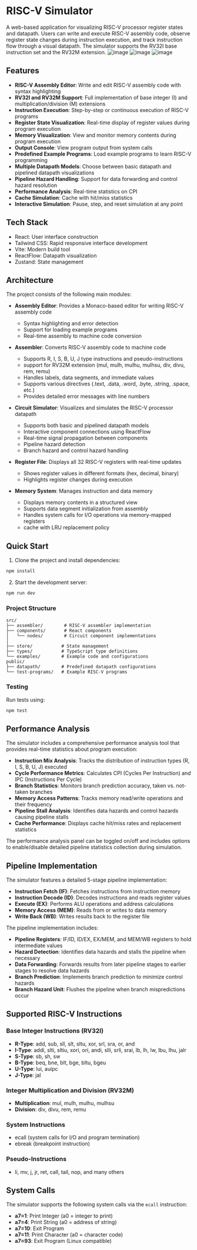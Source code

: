 # RISC-V Simulator

A web-based application for visualizing RISC-V processor register states and datapath. Users can write and execute RISC-V assembly code, observe register state changes during instruction execution, and track instruction flow through a visual datapath. The simulator supports the RV32I base instruction set and the RV32M extension.
![image](https://github.com/user-attachments/assets/5b9bb32b-d216-4999-952f-53846fba6322)
![image](https://github.com/user-attachments/assets/43f4a577-501d-4b9b-97f1-aa7a9e85d1d4)
![image](https://github.com/user-attachments/assets/a44ae54d-fea0-4010-9928-715e99577d76)

## Features

- **RISC-V Assembly Editor**: Write and edit RISC-V assembly code with syntax highlighting
- **RV32I and RV32M Support**: Full implementation of base integer (I) and multiplication/division (M) extensions
- **Instruction Execution**: Step-by-step or continuous execution of RISC-V programs
- **Register State Visualization**: Real-time display of register values during program execution
- **Memory Visualization**: View and monitor memory contents during program execution
- **Output Console**: View program output from system calls
- **Predefined Example Programs**: Load example programs to learn RISC-V programming
- **Multiple Datapath Models**: Choose between basic datapath and pipelined datapath visualizations
- **Pipeline Hazard Handling**: Support for data forwarding and control hazard resolution
- **Performance Analysis**: Real-time statistics on CPI
- **Cache Simulation**: Cache with hit/miss statistics
- **Interactive Simulation**: Pause, step, and reset simulation at any point



## Tech Stack

- React: User interface construction
- Tailwind CSS: Rapid responsive interface development
- Vite: Modern build tool
- ReactFlow: Datapath visualization
- Zustand: State management

## Architecture
The project consists of the following main modules:

- **Assembly Editor**: Provides a Monaco-based editor for writing RISC-V assembly code
  - Syntax highlighting and error detection
  - Support for loading example programs
  - Real-time assembly to machine code conversion

- **Assembler**: Converts RISC-V assembly code to machine code
  - Supports R, I, S, B, U, J type instructions and pseudo-instructions
  - support for RV32M extension (mul, mulh, mulhu, mulhsu, div, divu, rem, remu)
  - Handles labels, data segments, and immediate values
  - Supports various directives (.text, .data, .word, .byte, .string, .space, etc.)
  - Provides detailed error messages with line numbers

- **Circuit Simulator**: Visualizes and simulates the RISC-V processor datapath
  - Supports both basic and pipelined datapath models
  - Interactive component connections using ReactFlow
  - Real-time signal propagation between components
  - Pipeline hazard detection 
  - Branch hazard and control hazard handling

- **Register File**: Displays all 32 RISC-V registers with real-time updates
  - Shows register values in different formats (hex, decimal, binary)
  - Highlights register changes during execution

- **Memory System**: Manages instruction and data memory
  - Displays memory contents in a structured view
  - Supports data segment initialization from assembly
  - Handles system calls for I/O operations via memory-mapped registers
  - cache with LRU replacement policy


## Quick Start

1. Clone the project and install dependencies:
```bash
npm install
```

2. Start the development server:
```bash
npm run dev
```

### Project Structure

```
src/
├── assembler/        # RISC-V assembler implementation
├── components/       # React components
│   └── nodes/        # Circuit component implementations
│   
├── store/           # State management
├── types/           # TypeScript type definitions
└── examples/        # Example code and configurations
public/
├── datapath/        # Predefined datapath configurations
└── test-programs/   # Example RISC-V programs
```


### Testing

Run tests using:
```bash
npm test
```

## Performance Analysis

The simulator includes a comprehensive performance analysis tool that provides real-time statistics about program execution:

- **Instruction Mix Analysis**: Tracks the distribution of instruction types (R, I, S, B, U, J) executed
- **Cycle Performance Metrics**: Calculates CPI (Cycles Per Instruction) and IPC (Instructions Per Cycle)
- **Branch Statistics**: Monitors branch prediction accuracy, taken vs. not-taken branches
- **Memory Access Patterns**: Tracks memory read/write operations and their frequency
- **Pipeline Stall Analysis**: Identifies data hazards and control hazards causing pipeline stalls
- **Cache Performance**: Displays cache hit/miss rates and replacement statistics

The performance analysis panel can be toggled on/off and includes options to enable/disable detailed pipeline statistics collection during simulation.

## Pipeline Implementation

The simulator features a detailed 5-stage pipeline implementation:

- **Instruction Fetch (IF)**: Fetches instructions from instruction memory
- **Instruction Decode (ID)**: Decodes instructions and reads register values
- **Execute (EX)**: Performs ALU operations and address calculations
- **Memory Access (MEM)**: Reads from or writes to data memory
- **Write Back (WB)**: Writes results back to the register file

The pipeline implementation includes:

- **Pipeline Registers**: IF/ID, ID/EX, EX/MEM, and MEM/WB registers to hold intermediate values
- **Hazard Detection**: Identifies data hazards and stalls the pipeline when necessary
- **Data Forwarding**: Forwards results from later pipeline stages to earlier stages to resolve data hazards
- **Branch Prediction**: Implements branch prediction to minimize control hazards
- **Branch Hazard Unit**: Flushes the pipeline when branch mispredictions occur

## Supported RISC-V Instructions

### Base Integer Instructions (RV32I)
- **R-Type**: add, sub, sll, slt, sltu, xor, srl, sra, or, and
- **I-Type**: addi, slti, sltiu, xori, ori, andi, slli, srli, srai, lb, lh, lw, lbu, lhu, jalr
- **S-Type**: sb, sh, sw
- **B-Type**: beq, bne, blt, bge, bltu, bgeu
- **U-Type**: lui, auipc
- **J-Type**: jal

### Integer Multiplication and Division (RV32M)
- **Multiplication**: mul, mulh, mulhu, mulhsu
- **Division**: div, divu, rem, remu

### System Instructions
- ecall (system calls for I/O and program termination)
- ebreak (breakpoint instruction)

### Pseudo-Instructions
- li, mv, j, jr, ret, call, tail, nop, and many others

## System Calls

The simulator supports the following system calls via the `ecall` instruction:

- **a7=1**: Print Integer (a0 = integer to print)
- **a7=4**: Print String (a0 = address of string)
- **a7=10**: Exit Program
- **a7=11**: Print Character (a0 = character code)
- **a7=93**: Exit Program (Linux compatible)
